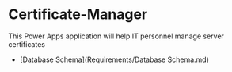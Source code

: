 # Certificate-Manager
This Power Apps application will help IT personnel manage server certificates

- [Database Schema](Requirements/Database Schema.md)

